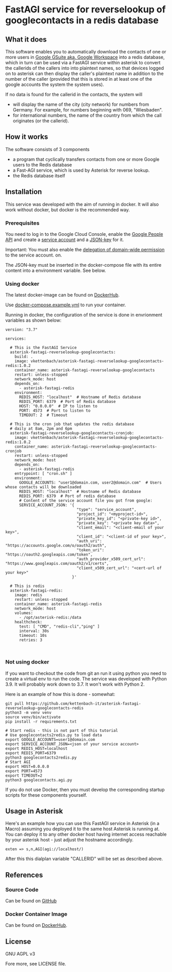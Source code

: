 # FastAGI service for reverselookup of googlecontacts in a redis database

## What it does
This software enables you to automatically download the contacts of one
or more users in [Google GSuite aka. Google Workspace](https://workspace.google.com/intl/de/)
into a redis database, which in turn can be used via a FastAGI service
within asterisk to convert the callerids of the callers into
into plaintext names, so that devices logged on to asterisk can then
display the caller's plaintext name in addition to the number of the caller
(provided that this is stored in at least one of the google accounts the system
the system uses).

If no data is found for the callerid in the contacts,
the system will

- will display the name of the city (city network) for numbers from Germany. For example, for numbers beginning with 069, "Wiesbaden".
- for international numbers, the name of the country from which the call originates (or the callerid).



## How it works
The software consists of 3 components
- a program that cyclically transfers contacts from one or more Google users to the Redis database
- a Fast-AGI service, which is used by Asterisk for reverse lookup.
- the Redis database itself

## Installation
This service was developed with the aim of running in docker.
It will also work without docker, but docker is the recommended way.

### Prerequisites
You need to log in to the Google Cloud Console, enable the [Google People API](https://developers.google.com/people)
and create a [service account](https://cloud.google.com/iam/docs/service-accounts?hl=de) and
a [JSON-key](https://cloud.google.com/iam/docs/creating-managing-service-account-keys?hl=de) for it.

Important: You must also enable the [delegation of domain-wide permission](https://developers.google.com/identity/protocols/oauth2/service-account?hl=de#delegatingauthority) to the service account.
on.

The JSON-key must be inserted in the docker-compose file with its entire content into a
environment variable. See below.

### Using docker
The latest docker-image can be found on  [DockerHub](https://hub.docker.com/r/vkettenbach//asterisk-fastagi-reverselookup-googlecontacts-redis ).

Use [docker-compose.example.yml](docker-compose.example.yml) to run your container.

Running in docker, the configuration of the service is done in envrionment variables
as shown below:

```
version: "3.7"

services:

  # This is the FastAGI Service
  asterisk-fastagi-reverselookup-googlecontacts:
    build: .
    image: vkettenbach/asterisk-fastagi-reverselookup-googlecontacts-redis:1.0.2
    container_name: asterisk-fastagi-reverselookup-googlecontacts
    restart: unless-stopped
    network_mode: host
    depends_on:
      - asterisk-fastagi-redis
    environment:
      REDIS_HOST: "localhost"  # Hostname of Redis database
      REDIS_PORT: 6379  # Port of Redis database
      HOST: "0.0.0.0"  # IP to listen to
      PORT: 4573  # Port to listen to
      TIMEOUT: 2  # Timeout

  # This is the cron job that updates the redis database 
  # daily at 8am, 2pm and 6pm
  asterisk-fastagi-reverselookup-googlecontacts-cronjob:
    image: vkettenbach/asterisk-fastagi-reverselookup-googlecontacts-redis:1.0.2
    container_name: asterisk-fastagi-reverselookup-googlecontacts-cronjob
    restart: unless-stopped
    network_mode: host
    depends_on:
      - asterisk-fastagi-redis
    entrypoint: [ "cron.sh" ]
    environment:
      GOOGLE_ACCOUNTS: "user1@domain.com, user2@domain.com"  # Users whose contacts will be downloaded
      REDIS_HOST: "localhost"  # Hostname of Redis database
      REDIS_PORT: 6379  # Port of redis database
      # Content of the service account file you got from google:
      SERVICE_ACCOUNT_JSON: '{
                               "type": "service_account",
                               "project_id": "<myproject-id>",
                               "private_key_id": "<private-key id>",
                               "private_key": "<private key data>",
                               "client_email": "<client-email of your key>",
                               "client_id": "<client-id of your key>",
                               "auth_uri": "https://accounts.google.com/o/oauth2/auth",
                               "token_uri": "https://oauth2.googleapis.com/token",
                               "auth_provider_x509_cert_url": "https://www.googleapis.com/oauth2/v1/certs",
                               "client_x509_cert_url": "<cert-url of your key>"
                             }'

  # This is redis
  asterisk-fastagi-redis:
    image: redis
    restart: unless-stopped
    container_name: asterisk-fastagi-redis
    network_mode: host
    volumes:
      - /opt/asterisk-redis:/data
    healthcheck:
      test: [ "CMD", "redis-cli","ping" ]
      interval: 30s
      timeout: 10s
      retries: 3



```

### Not using docker

If you want to checkout the code from git an run it using python
you need to create a virtual env to run the code. The service was
developed with Python 3.9. It will probably work down to 3.7. It won't
work with Python 2.

Here is an example of how this is done - somewhat:

```
git pull https://github.com/kettenbach-it/asterisk-fastagi-reverselookup-googlecontacts-redis 
python3 -m venv venv
source venv/bin/activate
pip install -r requirements.txt

# Start redis - this is not part of this tutorial
# Use googlecontacts2redis.py to load data
export GOOGLE_ACCOUNTS=user1@domain.com
export SERVICE_ACCOUNT_JSON=<json of your service account>
export REDIS_HOST=localhost
export REDIS_PORT=6379
python3 googlecontacts2redis.py
# Start AGI
export HOST=0.0.0.0
export PORT=4573
export TIMEOUT=2
python3 googlecontacts.agi.py
```

If you do not use Docker, then you must develop the corresponding
startup scripts for these components yourself.

## Usage in Asterisk
Here's an example how you can use this FastAGI service in Asterisk
(in a Macro) assuming you deployed it to the same host Asterisk is running
at. You can deploy it to any other docker host having internet access
reachable by your asterisk host - just adjust the hostname accordingly.

```
exten => s,n,AGI(agi://localhost/)
```

After this this dialplan variable "CALLERID" will be set as described above.

## References

### Source Code
Can be found on [GitHub](https://github.com/kettenbach-it/asterisk-fastagi-reverselookup-googlecontacts-redis )

### Docker Container Image
Can be found on  [DockerHub](https://hub.docker.com/r/vkettenbach/asterisk-fastagi-reverselookup-googlecontacts-redis ).

## License
GNU AGPL v3

Fore more, see LICENSE file.
